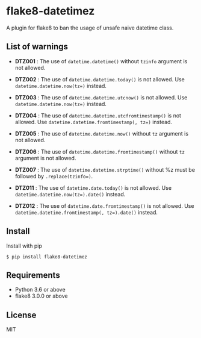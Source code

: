# flake8-datetimez

A plugin for flake8 to ban the usage of unsafe naive datetime class.


## List of warnings

- **DTZ001** : The use of `datetime.datetime()` without `tzinfo` argument is not allowed.

- **DTZ002** : The use of `datetime.datetime.today()` is not allowed. Use `datetime.datetime.now(tz=)` instead.

- **DTZ003** : The use of `datetime.datetime.utcnow()` is not allowed. Use `datetime.datetime.now(tz=)` instead.

- **DTZ004** : The use of `datetime.datetime.utcfromtimestamp()` is not allowed. Use `datetime.datetime.fromtimestamp(, tz=)` instead.

- **DTZ005** : The use of `datetime.datetime.now()` without `tz` argument is not allowed.

- **DTZ006** : The use of `datetime.datetime.fromtimestamp()` without `tz` argument is not allowed.

- **DTZ007** : The use of `datetime.datetime.strptime()` without %z must be followed by `.replace(tzinfo=)`.

- **DTZ011** : The use of `datetime.date.today()` is not allowed. Use `datetime.datetime.now(tz=).date()` instead.

- **DTZ012** : The use of `datetime.date.fromtimestamp()` is not allowed. Use `datetime.datetime.fromtimestamp(, tz=).date()` instead.


## Install

Install with pip

```
$ pip install flake8-datetimez
```

## Requirements
- Python 3.6 or above
- flake8 3.0.0 or above

## License

MIT
